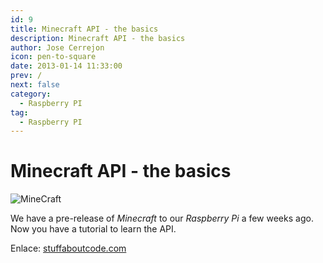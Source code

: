 ```yaml
---
id: 9
title: Minecraft API - the basics 
description: Minecraft API - the basics
author: Jose Cerrejon
icon: pen-to-square
date: 2013-01-14 11:33:00
prev: /
next: false
category:
  - Raspberry PI
tag:
  - Raspberry PI
---
```


# Minecraft API - the basics 

![MineCraft](/images/minecraft.jpg)

We have a pre-release of *Minecraft* to our *Raspberry Pi* a few weeks ago. Now you have a tutorial to learn the API.

Enlace: [stuffaboutcode.com](http://www.stuffaboutcode.com/2013/01/raspberry-pi-minecraft-api-basics.html)